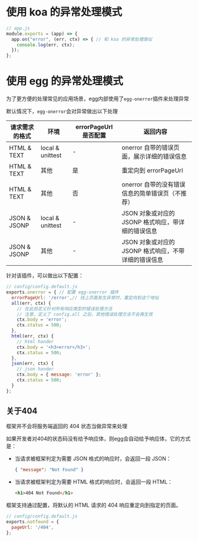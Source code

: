 # 使用 koa 的异常处理模式

```js
// app.js
module.exports = (app) => {
  app.on("error", (err, ctx) => { // 和 koa 的异常处理类似
    console.log(err, ctx);
  });
};
```

# 使用 egg 的异常处理模式

为了更方便的处理常见的应用场景，egg内部使用了`egg-onerror`插件来处理异常

默认情况下，`egg-onerror`会对异常做出以下处理

| 请求需求的格式 | 环境             | errorPageUrl 是否配置 | 返回内容                                             |
| -------------- | ---------------- | --------------------- | ---------------------------------------------------- |
| HTML & TEXT    | local & unittest | -                     | onerror 自带的错误页面，展示详细的错误信息           |
| HTML & TEXT    | 其他             | 是                    | 重定向到 errorPageUrl                                |
| HTML & TEXT    | 其他             | 否                    | onerror 自带的没有错误信息的简单错误页（不推荐）     |
| JSON & JSONP   | local & unittest | -                     | JSON 对象或对应的 JSONP 格式响应，带详细的错误信息   |
| JSON & JSONP   | 其他             | -                     | JSON 对象或对应的 JSONP 格式响应，不带详细的错误信息 |

针对该插件，可以做出以下配置：

```js
// config/config.default.js
exports.onerror = { // 配置 egg-onerror 插件
  errorPageUrl: '/error',// 线上页面发生异常时，重定向到这个地址
  all(err, ctx) {
    // 在此处定义针对所有响应类型的错误处理方法
    // 注意，定义了 config.all 之后，其他错误处理方法不会再生效
    ctx.body = 'error';
    ctx.status = 500;
  },
  html(err, ctx) {
    // html hander
    ctx.body = '<h3>error</h3>';
    ctx.status = 500;
  },
  json(err, ctx) {
    // json hander
    ctx.body = { message: 'error' };
    ctx.status = 500;
  }
};
```



## 关于404

框架并不会将服务端返回的 404 状态当做异常来处理

如果开发者对404的状态码没有给予响应体，则egg会自动给予响应体，它的方式是：

- 当请求被框架判定为需要 JSON 格式的响应时，会返回一段 JSON：

  ```json
  { "message": "Not Found" }
  ```

- 当请求被框架判定为需要 HTML 格式的响应时，会返回一段 HTML：

  ```html
  <h1>404 Not Found</h1>
  ```

  

框架支持通过配置，将默认的 HTML 请求的 404 响应重定向到指定的页面。

```js
// config/config.default.js
exports.notfound = {
  pageUrl: '/404',
};
```
